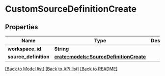 # CustomSourceDefinitionCreate

## Properties

Name | Type | Description | Notes
------------ | ------------- | ------------- | -------------
**workspace_id** | **String** |  | 
**source_definition** | [**crate::models::SourceDefinitionCreate**](SourceDefinitionCreate.md) |  | 

[[Back to Model list]](../README.md#documentation-for-models) [[Back to API list]](../README.md#documentation-for-api-endpoints) [[Back to README]](../README.md)


